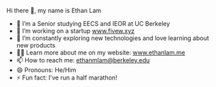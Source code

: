 Hi there 👋, my name is Ethan Lam

- 🌱 I’m a Senior studying EECS and IEOR at UC Berkeley
- 🔭 I’m working on a startup www.fivew.xyz
- 🤔 I’m constantly exploring new technologies and love learning about new products
- 🧑‍💻 Learn more about me on my website: www.ethanlam.me
- 📫 How to reach me: ethanmlam@berkeley.edu
- 😄 Pronouns: He/Him
- ⚡ Fun fact: I've run a half marathon!

